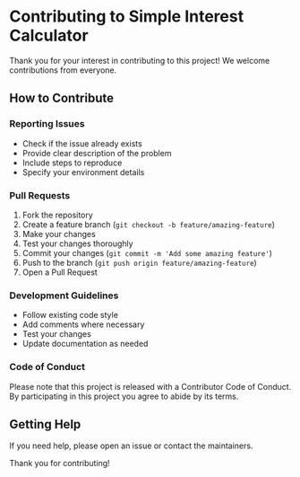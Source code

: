 # Contributing to Simple Interest Calculator

Thank you for your interest in contributing to this project! We welcome contributions from everyone.

## How to Contribute

### Reporting Issues
- Check if the issue already exists
- Provide clear description of the problem
- Include steps to reproduce
- Specify your environment details

### Pull Requests
1. Fork the repository
2. Create a feature branch (`git checkout -b feature/amazing-feature`)
3. Make your changes
4. Test your changes thoroughly
5. Commit your changes (`git commit -m 'Add some amazing feature'`)
6. Push to the branch (`git push origin feature/amazing-feature`)
7. Open a Pull Request

### Development Guidelines
- Follow existing code style
- Add comments where necessary
- Test your changes
- Update documentation as needed

### Code of Conduct
Please note that this project is released with a Contributor Code of Conduct. By participating in this project you agree to abide by its terms.

## Getting Help
If you need help, please open an issue or contact the maintainers.

Thank you for contributing!
